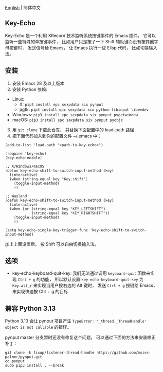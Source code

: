 [English](./README.md) | 简体中文

## Key-Echo
Key-Echo 是一个利用 XRecord 技术监听系统按键事件的 Emacs 插件， 它可以监听一些特殊的单按键事件， 比如用户只是按了一下 Shift 辅助键而没有按其他字母按键时， 发送信号给 Emacs， 让 Emacs 执行一些 Elisp 代码， 比如切换输入法。

## 安装
1. 安装 Emacs 28 及以上版本
2. 安装 Python 依赖:
 - Linux:
   - X: `pip3 install epc sexpdata six pynput`
   - pgtk: `pip3 install epc sexpdata six python-libinput libevdev`
 - Windows: `pip3 install epc sexpdata six pynput pygetwindow`
 - macOS: `pip3 install epc sexpdata six pynput pyobjc`
3. 用 `git clone` 下载此仓库， 并替换下面配置中的 load-path 路径
4. 把下面代码加入到你的配置文件 ~/.emacs 中：

```elisp
(add-to-list 'load-path "<path-to-key-echo>")

(require 'key-echo)
(key-echo-enable)

;; X/Windows/macOS
(defun key-echo-shift-to-switch-input-method (key)
  (interactive)
  (when (string-equal key "Key.shift")
    (toggle-input-method)
    ))

;; Wayland
(defun key-echo-shift-to-switch-input-method (key)
  (interactive)
  (when (or (string-equal key "KEY_LEFTSHIFT")
            (string-equal key "KEY_RIGHTSHIFT"))
    (toggle-input-method)
    ))

(setq key-echo-single-key-trigger-func 'key-echo-shift-to-switch-input-method)
```

加上上面设置后， 按 Shift 可以自由切换输入法。

## 选项
* key-echo-keyboard-quit-key: 我们无法通过调用 `keyboard-quit` 函数来实现 `Ctrl + g` 的功能， 所以默认设置 `key-echo-keyboard-quit-key` 为 `Key.alt_r` 来实现当用户按右边的 Alt 键时， 发送 `Ctrl + g` 按键给 Emacs， 来实现快速按 Ctrl + g 的目标

## 兼容 Python 3.13
Python 3.13 会让 pynput 项目产生 ```TypeError: '_thread._ThreadHandle' object is not callable``` 的错误。

pynput master 分支暂时还没有修复这个问题， 可以通过下面的方法来安装修正补丁：

```
git clone -b fixup/listener-thread-handle https://github.com/moses-palmer/pynput.git
cd pynput
sudo pip3 install . --break
```
